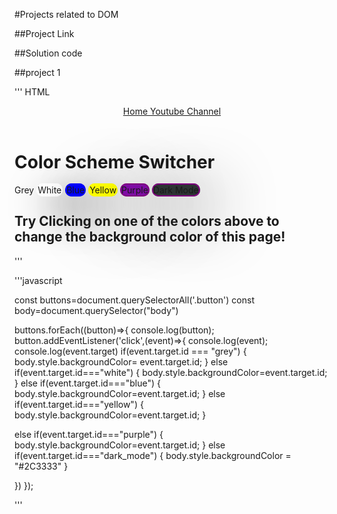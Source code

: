 #Projects related to DOM 

##Project Link


##Solution code


##project 1

'''
HTML

<!DOCTYPE html>
<html lang="en">
<head>
	<meta charset="UTF-8">
	<meta http-equiv="X-UA-Compatible" content="IE=edge">
	<meta name="viewport" content="width=device-width, initial-scale=1.0">
	<title>Color Switcher</title>
	<style>
	
	span{
	}

.button{
	margin:12px;
	display:flex;
	align-self:inline
	flex-direction:column;
justify-content:center;
align-items:center;
	width:100px;
   height:70px;
	box-sizing:content box;

}

#grey{
	background-color:grey;
	border:2px solid grey;
  border-radius: 34px;
	cursor:pointer;
}
#white{
	background-color:white;
	border:2px solid white;
  border-radius: 34px;
	box-shadow: 22px 22px 65px ;
	cursor:pointer;
}
#blue{
	background-color:blue;
	border:2px solid blue;
  border-radius: 34px;
	box-shadow: 22px 22px 65px ;
	cursor:pointer;
}
#yellow{
	background-color:yellow;
	border:2px solid yellow;
  border-radius: 34px;
	box-shadow: 22px 22px 100px;
	cursor:pointer;
}
#purple{
	background-color: #810CA8;
	border:2px solid purple;
  border-radius: 34px;
	box-shadow: 22px 22px 100px;
	cursor:pointer;
}
#dark_mode{
	background-color: #2C3333;
	border:2px solid purple;
  border-radius: 34px;
	box-shadow: 22px 22px 100px;
	cursor:pointer;
}

</style>
</head>
<body>
	<header>
	<nav> 
	<a href="/" aria-current="page">Home </a>
	<a target="_blank" href="htttps://www.youtube.com/@chaiaurcode">Youtube Channel </a>
	</nav>
	</header>

<main>
	<div class="canvas">
<h1>Color Scheme Switcher</h1>
<span class="button" id="grey">Grey</span>
<span class="button" id="white">White</span>
<span class="button" id="blue">Blue</span>
<span class="button" id="yellow">Yellow</span>
<span class="button" id="purple">Purple</span>
<span class="button" id="dark_mode">Dark Mode </span>

<h2>
Try Clicking on one of the colors above 
<span>to change the background color of this page! </span>
</h2>
	</div>
</main>
<script src="index.js"></script>
</body>
</html>

'''

'''javascript

const buttons=document.querySelectorAll('.button')
const body=document.querySelector("body")

buttons.forEach((button)=>{
console.log(button);
 button.addEventListener('click',(event)=>{
console.log(event);
console.log(event.target)
if(event.target.id === "grey")
{
body.style.backgroundColor= event.target.id;
}
else if(event.target.id==="white")
{
  body.style.backgroundColor=event.target.id;
}
else if(event.target.id==="blue")
{
  body.style.backgroundColor=event.target.id;
}
else if(event.target.id==="yellow")
{
  body.style.backgroundColor=event.target.id;
}

else if(event.target.id==="purple")
{
  body.style.backgroundColor=event.target.id;
}
else if(event.target.id==="dark_mode")
{
  body.style.backgroundColor = "#2C3333"
} 



 })
});


'''
